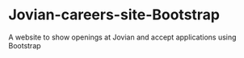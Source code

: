 # Jovian-careers-site-Bootstrap
A website to show openings at Jovian and accept applications using Bootstrap
